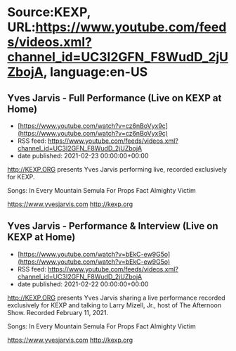 # Source:KEXP, URL:https://www.youtube.com/feeds/videos.xml?channel_id=UC3I2GFN_F8WudD_2jUZbojA, language:en-US

## Yves Jarvis - Full Performance (Live on KEXP at Home)
 - [https://www.youtube.com/watch?v=cz6nBoVyx9c](https://www.youtube.com/watch?v=cz6nBoVyx9c)
 - RSS feed: https://www.youtube.com/feeds/videos.xml?channel_id=UC3I2GFN_F8WudD_2jUZbojA
 - date published: 2021-02-23 00:00:00+00:00

http://KEXP.ORG presents Yves Jarvis performing live, recorded exclusively for KEXP.

Songs:
In Every Mountain
Semula 
For Props
Fact Almighty
Victim 

https://www.yvesjarvis.com
http://kexp.org

## Yves Jarvis - Performance & Interview (Live on KEXP at Home)
 - [https://www.youtube.com/watch?v=bEkC-ew9G5o](https://www.youtube.com/watch?v=bEkC-ew9G5o)
 - RSS feed: https://www.youtube.com/feeds/videos.xml?channel_id=UC3I2GFN_F8WudD_2jUZbojA
 - date published: 2021-02-22 00:00:00+00:00

http://KEXP.ORG presents Yves Jarvis sharing a live performance recorded exclusively for KEXP and talking to Larry Mizell, Jr., host of The Afternoon Show. Recorded February 11, 2021.

Songs:
In Every Mountain
Semula 
For Props
Fact Almighty
Victim 

https://www.yvesjarvis.com
http://kexp.org


